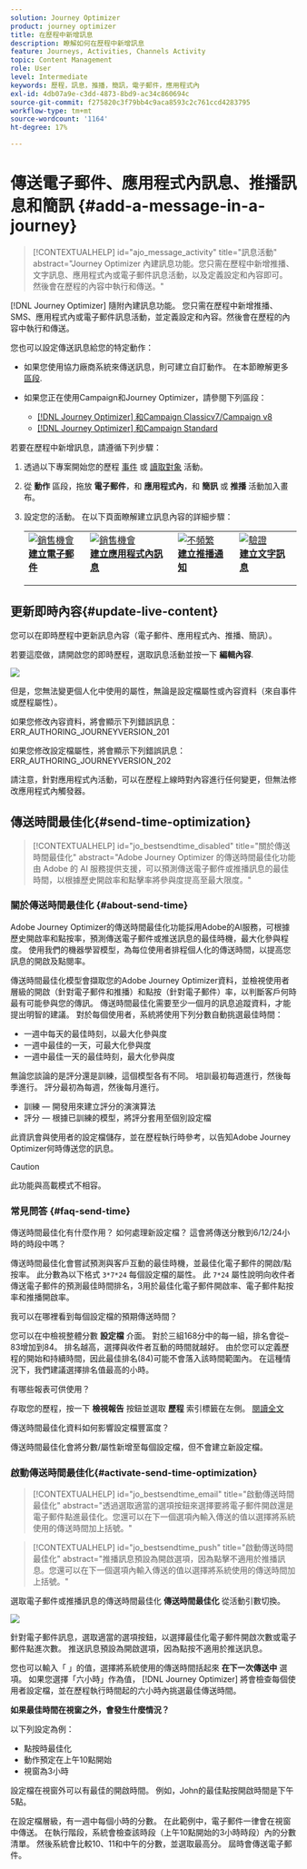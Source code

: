 ```yaml
---
solution: Journey Optimizer
product: journey optimizer
title: 在歷程中新增訊息
description: 瞭解如何在歷程中新增訊息
feature: Journeys, Activities, Channels Activity
topic: Content Management
role: User
level: Intermediate
keywords: 歷程，訊息，推播，簡訊，電子郵件，應用程式內
exl-id: 4db07a9e-c3dd-4873-8bd9-ac34c860694c
source-git-commit: f275820c3f79bb4c9aca8593c2c761ccd4283795
workflow-type: tm+mt
source-wordcount: '1164'
ht-degree: 17%

---
```


# 傳送電子郵件、應用程式內訊息、推播訊息和簡訊 {#add-a-message-in-a-journey}

>[!CONTEXTUALHELP]
>id="ajo_message_activity"
>title="訊息活動"
>abstract="Journey Optimizer 內建訊息功能。您只需在歷程中新增推播、文字訊息、應用程式內或電子郵件訊息活動，以及定義設定和內容即可。 然後會在歷程的內容中執行和傳送。"

[!DNL Journey Optimizer] 隨附內建訊息功能。 您只需在歷程中新增推播、SMS、應用程式內或電子郵件訊息活動，並定義設定和內容。然後會在歷程的內容中執行和傳送。

您也可以設定傳送訊息給您的特定動作：

* 如果您使用協力廠商系統來傳送訊息，則可建立自訂動作。 在本節瞭解更多 [區段](../action/action.md).

* 如果您正在使用Campaign和Journey Optimizer，請參閱下列區段：

   * [[!DNL Journey Optimizer] 和Campaign Classicv7/Campaign v8](../action/acc-action.md)
   * [[!DNL Journey Optimizer] 和Campaign Standard](../action/acs-action.md)

若要在歷程中新增訊息，請遵循下列步驟：

1. 透過以下專案開始您的歷程 [事件](general-events.md) 或 [讀取對象](read-audience.md) 活動。

1. 從 **動作** 區段，拖放 **電子郵件**，和 **應用程式內**，和 **簡訊** 或 **推播** 活動加入畫布。

1. 設定您的活動。 在以下頁面瞭解建立訊息內容的詳細步驟：

   <table style="table-layout:fixed">
   <tr style="border: 0;">
   <td>
   <a href="../email/create-email.md">
   <img alt="銷售機會" src="../assets/do-not-localize/email.jpg">
   </a>
   <div><a href="../email/create-email.md"><strong>建立電子郵件</strong>
   </div>
   <p>
   </td>
   <td>
   <a href="../in-app/create-in-app.md">
   <img alt="銷售機會" src="../assets/do-not-localize/in-app.jpg">
   </a>
   <div><a href="../in-app/create-in-app.md"><strong>建立應用程式內訊息</strong>
   </div>
   <p>
   </td>
   <td>
   <a href="../push/create-push.md">
   <img alt="不頻繁" src="../assets/do-not-localize/push.jpg">
   </a>
   <div>
   <a href="../push/create-push.md"><strong>建立推播通知<strong></a>
   </div>
   <p>
   </td>
   <td>
   <a href="../sms/create-sms.md">
   <img alt="驗證" src="../assets/do-not-localize/sms.jpg">
   </a>
   <div>
   <a href="../sms/create-sms.md"><strong>建立文字訊息</strong></a>
   </div>
   <p>
   </td>
   </tr>
   </table>

## 更新即時內容{#update-live-content}

您可以在即時歷程中更新訊息內容（電子郵件、應用程式內、推播、簡訊）。

若要這麼做，請開啟您的即時歷程，選取訊息活動並按一下 **編輯內容**.

![](assets/add-a-message2.png)

但是，您無法變更個人化中使用的屬性，無論是設定檔屬性或內容資料（來自事件或歷程屬性）。

如果您修改內容資料，將會顯示下列錯誤訊息： ERR_AUTHORING_JOURNEYVERSION_201

如果您修改設定檔屬性，將會顯示下列錯誤訊息：ERR_AUTHORING_JOURNEYVERSION_202

請注意，針對應用程式內活動，可以在歷程上線時對內容進行任何變更，但無法修改應用程式內觸發器。

## 傳送時間最佳化{#send-time-optimization}

>[!CONTEXTUALHELP]
>id="jo_bestsendtime_disabled"
>title="關於傳送時間最佳化"
>abstract="Adobe Journey Optimizer 的傳送時間最佳化功能由 Adobe 的 AI 服務提供支援，可以預測傳送電子郵件或推播訊息的最佳時間，以根據歷史開啟率和點擊率將參與度提高至最大限度。"

### 關於傳送時間最佳化 {#about-send-time}

Adobe Journey Optimizer的傳送時間最佳化功能採用Adobe的AI服務，可根據歷史開啟率和點按率，預測傳送電子郵件或推送訊息的最佳時機，最大化參與程度。 使用我們的機器學習模型，為每位使用者排程個人化的傳送時間，以提高您訊息的開啟及點閱率。

傳送時間最佳化模型會擷取您的Adobe Journey Optimizer資料，並檢視使用者層級的開啟（針對電子郵件和推播）和點按（針對電子郵件）率，以判斷客戶何時最有可能參與您的傳訊。 傳送時間最佳化需要至少一個月的訊息追蹤資料，才能提出明智的建議。 對於每個使用者，系統將使用下列分數自動挑選最佳時間：

* 一週中每天的最佳時刻，以最大化參與度
* 一週中最佳的一天，可最大化參與度
* 一週中最佳一天的最佳時刻，最大化參與度

無論您談論的是評分還是訓練，這個模型各有不同。 培訓最初每週進行，然後每季進行。 評分最初為每週，然後每月進行。

* 訓練 — 開發用來建立評分的演演算法
* 評分 — 根據已訓練的模型，將評分套用至個別設定檔

此資訊會與使用者的設定檔儲存，並在歷程執行時參考，以告知Adobe Journey Optimizer何時傳送您的訊息。

>[!CAUTION]
>
>此功能與高載模式不相容。

### 常見問答 {#faq-send-time}

傳送時間最佳化有什麼作用？ 如何處理新設定檔？ 這會將傳送分散到6/12/24小時的時段中嗎？

傳送時間最佳化會嘗試預測與客戶互動的最佳時機，並最佳化電子郵件的開啟/點按率。 此分數為以下格式 `3*7*24` 每個設定檔的屬性。 此 `7*24` 屬性說明向收件者傳送電子郵件的預測最佳時間排名，3用於最佳化電子郵件開啟率、電子郵件點按率和推播開啟率。

我可以在哪裡看到每個設定檔的預期傳送時間？

您可以在中檢視整體分數 **設定檔** 介面。 對於三組168分中的每一組，排名會從–83增加到84。 排名越高，選擇與收件者互動的時間就越好。 由於您可以定義歷程的開始和持續時間，因此最佳排名(84)可能不會落入該時間範圍內。 在這種情況下，我們建議選擇排名值最高的小時。

有哪些報表可供使用？

存取您的歷程，按一下 **檢視報告** 按鈕並選取 **歷程** 索引標籤在左側。 [閱讀全文](../reports/journey-global-report.md)

傳送時間最佳化資料如何影響設定檔豐富度？

傳送時間最佳化會將分數/屬性新增至每個設定檔，但不會建立新設定檔。

### 啟動傳送時間最佳化{#activate-send-time-optimization}

>[!CONTEXTUALHELP]
>id="jo_bestsendtime_email"
>title="啟動傳送時間最佳化"
>abstract="透過選取適當的選項按鈕來選擇要將電子郵件開啟還是電子郵件點進最佳化。您還可以在下一個選項內輸入傳送的值以選擇將系統使用的傳送時間加上括號。"

>[!CONTEXTUALHELP]
>id="jo_bestsendtime_push"
>title="啟動傳送時間最佳化"
>abstract="推播訊息預設為開啟選項，因為點擊不適用於推播訊息。您還可以在下一個選項內輸入傳送的值以選擇將系統使用的傳送時間加上括號。"

選取電子郵件或推播訊息的傳送時間最佳化 **傳送時間最佳化** 從活動引數切換。

![](../building-journeys/assets/jo-message5.png)

針對電子郵件訊息，選取適當的選項按鈕，以選擇最佳化電子郵件開啟次數或電子郵件點進次數。 推送訊息預設為開啟選項，因為點按不適用於推送訊息。

您也可以輸入「 」的值，選擇將系統使用的傳送時間括起來 **在下一次傳送中** 選項。 如果您選擇「六小時」作為值， [!DNL Journey Optimizer] 將會檢查每個使用者設定檔，並在歷程執行時間起的六小時內挑選最佳傳送時間。

**如果最佳時間在視窗之外，會發生什麼情況？**

以下列設定為例：

* 點按時最佳化
* 動作預定在上午10點開始
* 視窗為3小時

設定檔在視窗外可以有最佳的開啟時間。 例如，John的最佳點按開啟時間是下午5點。

在設定檔層級，有一週中每個小時的分數。 在此範例中，電子郵件一律會在視窗中傳送。 在執行階段，系統會檢查該時段（上午10點開始的3小時時段）內的分數清單。 然後系統會比較10、11和中午的分數，並選取最高分。 屆時會傳送電子郵件。

